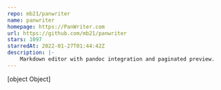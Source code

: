 ```yaml
---
repo: mb21/panwriter
name: panwriter
homepage: https://PanWriter.com
url: https://github.com/mb21/panwriter
stars: 1097
starredAt: 2022-01-27T01:44:42Z
description: |-
    Markdown editor with pandoc integration and paginated preview.
---
```


[object Object]
